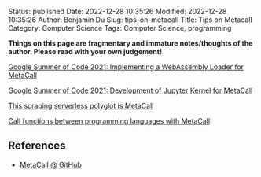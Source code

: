 Status: published
Date: 2022-12-28 10:35:26
Modified: 2022-12-28 10:35:26
Author: Benjamin Du
Slug: tips-on-metacall
Title: Tips on Metacall
Category: Computer Science
Tags: Computer Science, programming

**Things on this page are fragmentary and immature notes/thoughts of the author. Please read with your own judgement!**


[Google Summer of Code 2021: Implementing a WebAssembly Loader for MetaCall](https://medium.com/@metacall/google-summer-of-code-2021-implementing-a-webassembly-loader-for-metacall-f7a4bc60739f)

[Google Summer of Code 2021: Development of Jupyter Kernel for MetaCall](https://medium.com/@metacall/google-summer-of-code-2021-development-of-jupyter-kernel-for-metacall-ddd552319ccf)

[This scraping serverless polyglot is MetaCall](https://medium.com/@metacall/this-scraping-serverless-polyglot-is-metacall-c13223ae1cb5)

[Call functions between programming languages with MetaCall](https://medium.com/@metacall/call-functions-methods-or-procedures-between-programming-languages-with-metacall-58cfece35d7)

## References

- [MetaCall @ GitHub](https://github.com/metacall/core)